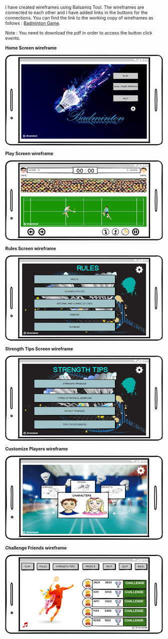I have created wireframes using Balsamiq Tool. 
The wireframes are connected to each other and I have added links in the buttons for the connections.
You can find the link to the working copy of wireframes as follows : <a href="working_mock/Badminton Game.pdf">Badminton Game</a>.

Note : You need to download the pdf in order to access the button click events.

**Home Screen wireframe**

<img src="mock-images/Home_screen_Settings_closed.png">

**Play Screen wireframe**

<img src="mock-images/Play Screen.png">

**Rules Screen wireframe**

<img src="mock-images/Rules Home Screen.png">

**Strength Tips Screen wireframe**

<img src="mock-images/Strength Tips Home Screen.png">

**Customize Players wireframe**

<img src="mock-images/Customize Players Home Screen.png">

**Challenge Friends wireframe**

<img src="mock-images/Challenge Friends.png">

